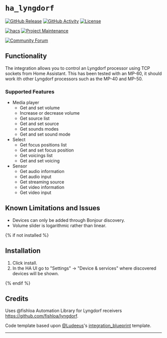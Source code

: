 # `ha_lyngdorf`

[![GitHub Release][releases-shield]][releases]
[![GitHub Activity][commits-shield]][commits]
[![License][license-shield]][license]

[![hacs][hacsbadge]][hacs]
[![Project Maintenance][maintenance-shield]][user_profile]

[![Community Forum][forum-shield]][forum]

## Functionality

The integration allows you to control an Lyngdorf processor using TCP sockets from Home Assistant. This has been tested with an MP-60, it should work ith other Lyngdorf processors such as the MP-40 and MP-50.

### Supported Features

- Media player
  - Get and set volume
  - Increase or decrease volume
  - Get source list
  - Get and set source
  - Get sounds modes
  - Get and set sound mode
- Select
  - Get focus positions list
  - Get and set focus position
  - Get voicings list
  - Get and set voicing
- Sensor
  - Get audio information
  - Get audio input
  - Get streaming source
  - Get video information
  - Get video input

## Known Limitations and Issues

- Devices can only be added through Bonjour discovery.
- Volume slider is logarithmic rather than linear.

{% if not installed %}

## Installation

1. Click install.
1. In the HA UI go to "Settings" -> "Device & services" where  discovered devices will be shown.

{% endif %}

## Credits

Uses @fishloa Automation Library for Lyngdorf receivers https://github.com/fishloa/lyngdorf.

Code template based upon [@Ludeeus](https://github.com/ludeeus)'s [integration_blueprint][integration_blueprint] template.

---

[integration_blueprint]: https://github.com/custom-components/integration_blueprint
[commits-shield]: https://img.shields.io/github/commit-activity/y/jsoutter/ha-lyngdorf.svg?style=for-the-badge
[commits]: https://github.com/jsoutter/ha-lyngdorf/commits/main
[hacs]: https://hacs.xyz
[hacsbadge]: https://img.shields.io/badge/HACS-Custom-orange.svg?style=for-the-badge
[forum-shield]: https://img.shields.io/badge/community-forum-brightgreen.svg?style=for-the-badge
[forum]: https://community.home-assistant.io/
[license]: https://github.com/jsoutter/ha-lyngdorf/blob/main/LICENSE
[license-shield]: https://img.shields.io/github/license/jsoutter/ha-lyngdorf.svg?style=for-the-badge
[maintenance-shield]: https://img.shields.io/badge/maintainer-%40jsoutter-blue.svg?style=for-the-badge
[releases-shield]: https://img.shields.io/github/release/jsoutter/ha-lyngdorf.svg?style=for-the-badge
[releases]: https://github.com/jsoutter/ha-lyngdorf/releases
[user_profile]: https://github.com/jsoutter
